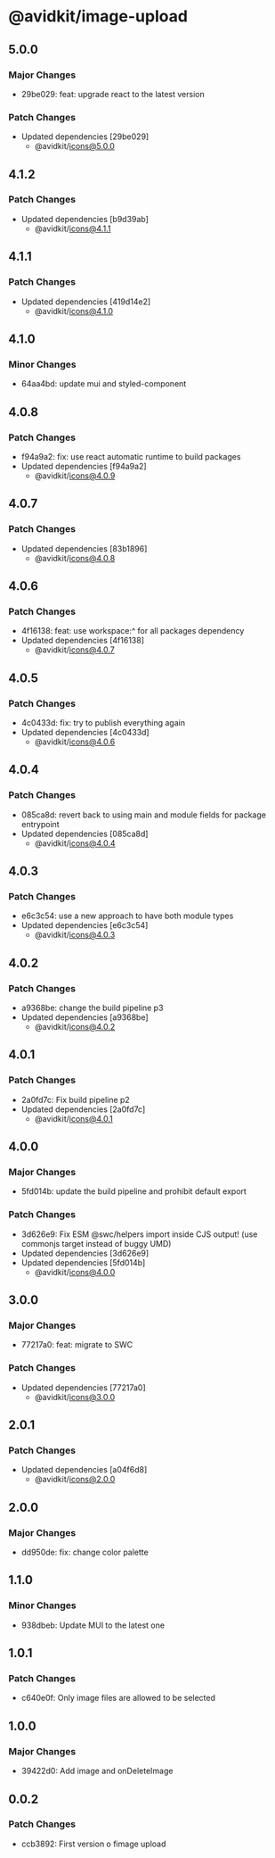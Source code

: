 # @avidkit/image-upload

## 5.0.0

### Major Changes

- 29be029: feat: upgrade react to the latest version

### Patch Changes

- Updated dependencies [29be029]
  - @avidkit/icons@5.0.0

## 4.1.2

### Patch Changes

- Updated dependencies [b9d39ab]
  - @avidkit/icons@4.1.1

## 4.1.1

### Patch Changes

- Updated dependencies [419d14e2]
  - @avidkit/icons@4.1.0

## 4.1.0

### Minor Changes

- 64aa4bd: update mui and styled-component

## 4.0.8

### Patch Changes

- f94a9a2: fix: use react automatic runtime to build packages
- Updated dependencies [f94a9a2]
  - @avidkit/icons@4.0.9

## 4.0.7

### Patch Changes

- Updated dependencies [83b1896]
  - @avidkit/icons@4.0.8

## 4.0.6

### Patch Changes

- 4f16138: feat: use workspace:^ for all packages dependency
- Updated dependencies [4f16138]
  - @avidkit/icons@4.0.7

## 4.0.5

### Patch Changes

- 4c0433d: fix: try to publish everything again
- Updated dependencies [4c0433d]
  - @avidkit/icons@4.0.6

## 4.0.4

### Patch Changes

- 085ca8d: revert back to using main and module fields for package entrypoint
- Updated dependencies [085ca8d]
  - @avidkit/icons@4.0.4

## 4.0.3

### Patch Changes

- e6c3c54: use a new approach to have both module types
- Updated dependencies [e6c3c54]
  - @avidkit/icons@4.0.3

## 4.0.2

### Patch Changes

- a9368be: change the build pipeline p3
- Updated dependencies [a9368be]
  - @avidkit/icons@4.0.2

## 4.0.1

### Patch Changes

- 2a0fd7c: Fix build pipeline p2
- Updated dependencies [2a0fd7c]
  - @avidkit/icons@4.0.1

## 4.0.0

### Major Changes

- 5fd014b: update the build pipeline and prohibit default export

### Patch Changes

- 3d626e9: Fix ESM @swc/helpers import inside CJS output! (use commonjs target instead of buggy UMD)
- Updated dependencies [3d626e9]
- Updated dependencies [5fd014b]
  - @avidkit/icons@4.0.0

## 3.0.0

### Major Changes

- 77217a0: feat: migrate to SWC

### Patch Changes

- Updated dependencies [77217a0]
  - @avidkit/icons@3.0.0

## 2.0.1

### Patch Changes

- Updated dependencies [a04f6d8]
  - @avidkit/icons@2.0.0

## 2.0.0

### Major Changes

- dd950de: fix: change color palette

## 1.1.0

### Minor Changes

- 938dbeb: Update MUI to the latest one

## 1.0.1

### Patch Changes

- c640e0f: Only image files are allowed to be selected

## 1.0.0

### Major Changes

- 39422d0: Add image and onDeleteImage

## 0.0.2

### Patch Changes

- ccb3892: First version o fimage upload
